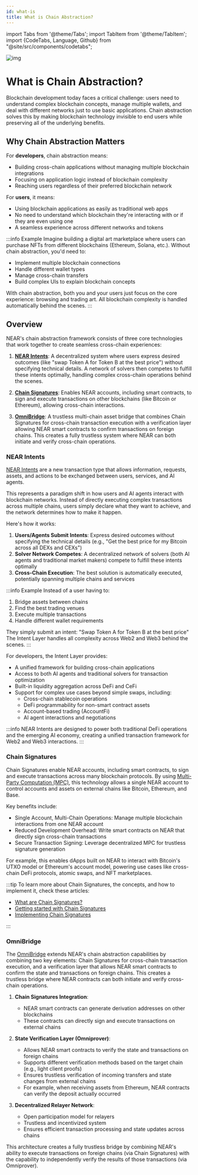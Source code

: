 ```yaml
---
id: what-is
title: What is Chain Abstraction?
---
```

import Tabs from '@theme/Tabs';
import TabItem from '@theme/TabItem';
import {CodeTabs, Language, Github} from "@site/src/components/codetabs";

![img](/docs/assets/welcome-pages/chain-abstraction-landing.png)

# What is Chain Abstraction?

Blockchain development today faces a critical challenge: users need to understand complex blockchain concepts, manage multiple wallets, and deal with different networks just to use basic applications. Chain abstraction solves this by making blockchain technology invisible to end users while preserving all of the underlying benefits.

## Why Chain Abstraction Matters

For **developers**, chain abstraction means:

- Building cross-chain applications without managing multiple blockchain integrations
- Focusing on application logic instead of blockchain complexity
- Reaching users regardless of their preferred blockchain network

For **users**, it means:

- Using blockchain applications as easily as traditional web apps
- No need to understand which blockchain they're interacting with or if they are even using one
- A seamless experience across different networks and tokens

:::info Example
Imagine building a digital art marketplace where users can purchase NFTs from different blockchains (Ethereum, Solana, etc.). Without chain abstraction, you'd need to:

- Implement multiple blockchain connections
- Handle different wallet types
- Manage cross-chain transfers
- Build complex UIs to explain blockchain concepts

With chain abstraction, both you and your users just focus on the core experience: browsing and trading art. All blockchain complexity is handled automatically behind the scenes.
:::

## Overview

NEAR's chain abstraction framework consists of three core technologies that work together to create seamless cross-chain experiences:

1. [**NEAR Intents**](#NEAR-Intents): A decentralized system where users express desired outcomes (like "swap Token A for Token B at the best price") without specifying technical details. A network of solvers then competes to fulfill these intents optimally, handling complex cross-chain operations behind the scenes.

2. [**Chain Signatures**](#chain-signatures): Enables NEAR accounts, including smart contracts, to sign and execute transactions on other blockchains (like Bitcoin or Ethereum), allowing cross-chain interactions.

3. [**OmniBridge**](#omnibridge): A trustless multi-chain asset bridge that combines Chain Signatures for cross-chain transaction execution with a verification layer allowing NEAR smart contracts to confirm transactions on foreign chains. This creates a fully trustless system where NEAR can both initiate and verify cross-chain operations.

### NEAR Intents

[NEAR Intents](../../chain-abstraction/intents/overview.md) are a new transaction type that allows information, requests, assets, and actions to be exchanged between users, services, and AI agents.

This represents a paradigm shift in how users and AI agents interact with blockchain networks. Instead of directly executing complex transactions across multiple chains, users simply declare what they want to achieve, and the network determines how to make it happen.

Here's how it works:

1. **Users/Agents Submit Intents**: Express desired outcomes without specifying the technical details (e.g., "Get the best price for my Bitcoin across all DEXs and CEXs")
2. **Solver Network Competes**: A decentralized network of solvers (both AI agents and traditional market makers) compete to fulfill these intents optimally
3. **Cross-Chain Execution**: The best solution is automatically executed, potentially spanning multiple chains and services

:::info Example
Instead of a user having to:

1. Bridge assets between chains
2. Find the best trading venues
3. Execute multiple transactions
4. Handle different wallet requirements

They simply submit an intent: "Swap Token A for Token B at the best price"
The Intent Layer handles all complexity across Web2 and Web3 behind the scenes.
:::

For developers, the Intent Layer provides:

- A unified framework for building cross-chain applications
- Access to both AI agents and traditional solvers for transaction optimization
- Built-in liquidity aggregation across DeFi and CeFi
- Support for complex use cases beyond simple swaps, including:
  - Cross-chain stablecoin operations
  - DeFi programmability for non-smart contract assets
  - Account-based trading (AccountFi)
  - AI agent interactions and negotiations

:::info
NEAR Intents are designed to power both traditional DeFi operations and the emerging AI economy, creating a unified transaction framework for Web2 and Web3 interactions.
:::

### Chain Signatures

Chain Signatures enable NEAR accounts, including smart contracts, to sign and execute transactions across many blockchain protocols. By using [Multi-Party Computation (MPC)](../../1.concepts/abstraction/chain-signatures.md#multi-party-computation-service), this technology allows a single NEAR account to control accounts and assets on external chains like Bitcoin, Ethereum, and Base.

Key benefits include:

- Single Account, Multi-Chain Operations: Manage multiple blockchain interactions from one NEAR account
- Reduced Development Overhead: Write smart contracts on NEAR that directly sign cross-chain transactions
- Secure Transaction Signing: Leverage decentralized MPC for trustless signature generation

For example, this enables dApps built on NEAR to interact with Bitcoin's UTXO model or Ethereum's account model, powering use cases like cross-chain DeFi protocols, atomic swaps, and NFT marketplaces.

:::tip
To learn more about Chain Signatures, the concepts, and how to implement it, check these articles:

- [What are Chain Signatures?](../../1.concepts/abstraction/chain-signatures.md)
- [Getting started with Chain Signatures](chain-signatures/getting-started.md)
- [Implementing Chain Signatures](chain-signatures/chain-signatures.md)

:::

### OmniBridge

The [OmniBridge](https://github.com/Near-One/omni-bridge) extends NEAR's chain abstraction capabilities by combining two key elements: Chain Signatures for cross-chain transaction execution, and a verification layer that allows NEAR smart contracts to confirm the state and transactions on foreign chains. This creates a trustless bridge where NEAR contracts can both initiate and verify cross-chain operations.

1. **Chain Signatures Integration**:
   - NEAR smart contracts can generate derivation addresses on other blockchains
   - These contracts can directly sign and execute transactions on external chains

2. **State Verification Layer (Omniprover)**:
   - Allows NEAR smart contracts to verify the state and transactions on foreign chains
   - Supports different verification methods based on the target chain (e.g., light client proofs)
   - Ensures trustless verification of incoming transfers and state changes from external chains
   - For example, when receiving assets from Ethereum, NEAR contracts can verify the deposit actually occurred

3. **Decentralized Relayer Network**:
   - Open participation model for relayers
   - Trustless and incentivized system
   - Ensures efficient transaction processing and state updates across chains

This architecture creates a fully trustless bridge by combining NEAR's ability to execute transactions on foreign chains (via Chain Signatures) with the capability to independently verify the results of those transactions (via Omniprover).
